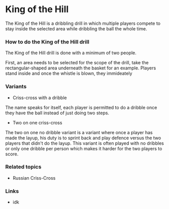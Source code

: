 # King of the Hill

The King of the Hill is a dribbling drill in which multiple players compete to stay inside the selected area while dribbling the ball the whole time.

### How to do the King of the Hill drill
The King of the Hill drill is done with a minimum of two people.

First, an area needs to be selected for the scope of the drill, take the rectangular-shaped area underneath the basket for an example. Players stand inside and once the whistle is blown, they immideately

### Variants

- Criss-cross with a dribble

The name speaks for itself, each player is permitted to do a dribble once they have the ball instead of just doing two steps.

- Two on one criss-cross

The two on one no dribble variant is a variant where once a player has made the layup, his duty is to sprint back and play defence versus the two players that didn't do the layup. This variant is often played with no dribbles or only one dribble per person which makes it harder for the two players to score.



### Related topics
- Russian Criss-Cross
### Links
- idk
<!--stackedit_data:
eyJoaXN0b3J5IjpbLTQ1NTkwNjAyMV19
-->